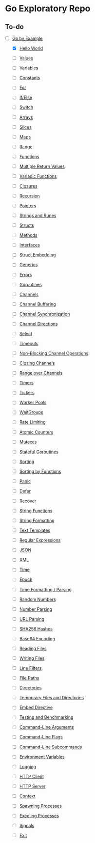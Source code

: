 # Go Exploratory Repo

## To-do

- [ ] [Go by Example](https://gobyexample.com/)
  - [x] [Hello World](https://gobyexample.com/hello-world)
  - [ ] [Values](https://gobyexample.com/values)
  - [ ] [Variables](https://gobyexample.com/variables)
  - [ ] [Constants](https://gobyexample.com/constants)
  - [ ] [For](https://gobyexample.com/for)
  - [ ] [If/Else](https://gobyexample.com/if-else)
  - [ ] [Switch](https://gobyexample.com/switch)
  - [ ] [Arrays](https://gobyexample.com/arrays)
  - [ ] [Slices](https://gobyexample.com/slices)
  - [ ] [Maps](https://gobyexample.com/maps)
  - [ ] [Range](https://gobyexample.com/range)
  - [ ] [Functions](https://gobyexample.com/functions)
  - [ ] [Multiple Return Values](https://gobyexample.com/multiple-return-values)
  - [ ] [Variadic Functions](https://gobyexample.com/variadic-functions)
  - [ ] [Closures](https://gobyexample.com/closures)
  - [ ] [Recursion](https://gobyexample.com/recursion)
  - [ ] [Pointers](https://gobyexample.com/pointers)
  - [ ] [Strings and Runes](https://gobyexample.com/strings-and-runes)
  - [ ] [Structs](https://gobyexample.com/structs)
  - [ ] [Methods](https://gobyexample.com/methods)
  - [ ] [Interfaces](https://gobyexample.com/interfaces)
  - [ ] [Struct Embedding](https://gobyexample.com/struct-embedding)
  - [ ] [Generics](https://gobyexample.com/generics)
  - [ ] [Errors](https://gobyexample.com/errors)
  - [ ] [Goroutines](https://gobyexample.com/goroutines)
  - [ ] [Channels](https://gobyexample.com/channels)
  - [ ] [Channel Buffering](https://gobyexample.com/channel-buffering)
  - [ ] [Channel Synchronization](https://gobyexample.com/channel-synchronization)
  - [ ] [Channel Directions](https://gobyexample.com/channel-directions)
  - [ ] [Select](https://gobyexample.com/select)
  - [ ] [Timeouts](https://gobyexample.com/timeouts)
  - [ ] [Non-Blocking Channel Operations](https://gobyexample.com/non-blocking-channel-operations)
  - [ ] [Closing Channels](https://gobyexample.com/closing-channels)
  - [ ] [Range over Channels](https://gobyexample.com/range-over-channels)
  - [ ] [Timers](https://gobyexample.com/timers)
  - [ ] [Tickers](https://gobyexample.com/tickers)
  - [ ] [Worker Pools](https://gobyexample.com/worker-pools)
  - [ ] [WaitGroups](https://gobyexample.com/waitgroups)
  - [ ] [Rate Limiting](https://gobyexample.com/rate-limiting)
  - [ ] [Atomic Counters](https://gobyexample.com/atomic-counters)
  - [ ] [Mutexes](https://gobyexample.com/mutexes)
  - [ ] [Stateful Goroutines](https://gobyexample.com/stateful-goroutines)
  - [ ] [Sorting](https://gobyexample.com/sorting)
  - [ ] [Sorting by Functions](https://gobyexample.com/sorting-by-functions)
  - [ ] [Panic](https://gobyexample.com/panic)
  - [ ] [Defer](https://gobyexample.com/defer)
  - [ ] [Recover](https://gobyexample.com/recover)
  - [ ] [String Functions](https://gobyexample.com/string-functions)
  - [ ] [String Formatting](https://gobyexample.com/string-formatting)
  - [ ] [Text Templates](https://gobyexample.com/text-templates)
  - [ ] [Regular Expressions](https://gobyexample.com/regular-expressions)
  - [ ] [JSON](https://gobyexample.com/json)
  - [ ] [XML](https://gobyexample.com/xml)
  - [ ] [Time](https://gobyexample.com/time)
  - [ ] [Epoch](https://gobyexample.com/epoch)
  - [ ] [Time Formatting / Parsing](https://gobyexample.com/time-formatting-parsing)
  - [ ] [Random Numbers](https://gobyexample.com/random-numbers)
  - [ ] [Number Parsing](https://gobyexample.com/number-parsing)
  - [ ] [URL Parsing](https://gobyexample.com/url-parsing)
  - [ ] [SHA256 Hashes](https://gobyexample.com/sha256-hashes)
  - [ ] [Base64 Encoding](https://gobyexample.com/base64-encoding)
  - [ ] [Reading Files](https://gobyexample.com/reading-files)
  - [ ] [Writing Files](https://gobyexample.com/writing-files)
  - [ ] [Line Filters](https://gobyexample.com/line-filters)
  - [ ] [File Paths](https://gobyexample.com/file-paths)
  - [ ] [Directories](https://gobyexample.com/directories)
  - [ ] [Temporary Files and Directories](https://gobyexample.com/temporary-files-and-directories)
  - [ ] [Embed Directive](https://gobyexample.com/embed-directive)
  - [ ] [Testing and Benchmarking](https://gobyexample.com/testing-and-benchmarking)
  - [ ] [Command-Line Arguments](https://gobyexample.com/command-line-arguments)
  - [ ] [Command-Line Flags](https://gobyexample.com/command-line-flags)
  - [ ] [Command-Line Subcommands](https://gobyexample.com/command-line-subcommands)
  - [ ] [Environment Variables](https://gobyexample.com/environment-variables)
  - [ ] [Logging](https://gobyexample.com/logging)
  - [ ] [HTTP Client](https://gobyexample.com/http-client)
  - [ ] [HTTP Server](https://gobyexample.com/http-server)
  - [ ] [Context](https://gobyexample.com/context)
  - [ ] [Spawning Processes](https://gobyexample.com/spawning-processes)
  - [ ] [Exec'ing Processes](https://gobyexample.com/execing-processes)
  - [ ] [Signals](https://gobyexample.com/signals)
  - [ ] [Exit](https://gobyexample.com/exit)

